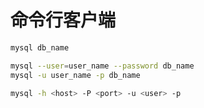 # 命令行客户端

```bash
mysql db_name
```

```bash
mysql --user=user_name --password db_name
mysql -u user_name -p db_name
```

```bash
mysql -h <host> -P <port> -u <user> -p
```